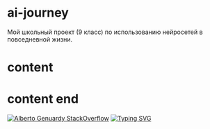 # ai-journey
Мой школьный проект (9 класс) по использованию нейросетей в повседневной жизни.

# content

# content end

[![Alberto Genuardy StackOverflow](https://github-readme-stackoverflow.vercel.app/?userID=16636006&theme=dark)](https://stackoverflow.com/users/16636006/alberto-genuardy)
[![Typing SVG](https://readme-typing-svg.herokuapp.com?color=%2336BCF7&lines=Computer+science+student)](https://git.io/typing-svg)
